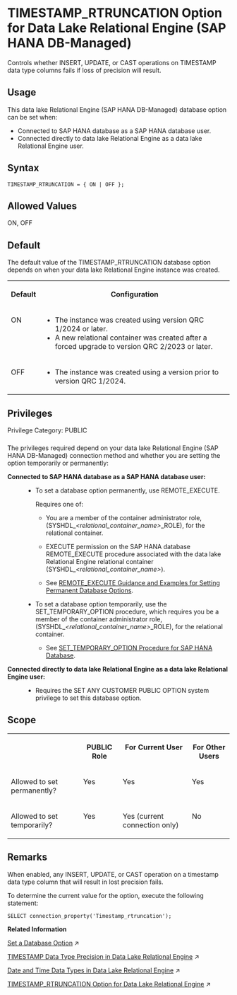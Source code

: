 <!-- loio7ea796c77e5047c78acff41829be70aa -->

# TIMESTAMP\_RTRUNCATION Option for Data Lake Relational Engine \(SAP HANA DB-Managed\)

Controls whether INSERT, UPDATE, or CAST operations on TIMESTAMP data type columns fails if loss of precision will result.



<a name="loio7ea796c77e5047c78acff41829be70aa__section_dzz_4jj_kyb"/>

## Usage

This data lake Relational Engine \(SAP HANA DB-Managed\) database option can be set when:

-   Connected to SAP HANA database as a SAP HANA database user.
-   Connected directly to data lake Relational Engine as a data lake Relational Engine user.



<a name="loio7ea796c77e5047c78acff41829be70aa__section_dgc_scr_f1c"/>

## Syntax

```
TIMESTAMP_RTRUNCATION = { ON | OFF };
```



<a name="loio7ea796c77e5047c78acff41829be70aa__section_m2p_tcr_f1c"/>

## Allowed Values

ON, OFF



<a name="loio7ea796c77e5047c78acff41829be70aa__section_gsh_5cr_f1c"/>

## Default

The default value of the TIMESTAMP\_RTRUNCATION database option depends on when your data lake Relational Engine instance was created.


<table>
<tr>
<th valign="top">

Default

</th>
<th valign="top">

Configuration

</th>
</tr>
<tr>
<td valign="top">

ON

</td>
<td valign="top">

-   The instance was created using version QRC 1/2024 or later.
-   A new relational container was created after a forced upgrade to version QRC 2/2023 or later.



</td>
</tr>
<tr>
<td valign="top">

OFF

</td>
<td valign="top">

-   The instance was created using a version prior to version QRC 1/2024.



</td>
</tr>
</table>



<a name="loio7ea796c77e5047c78acff41829be70aa__section_nkp_vcr_f1c"/>

## Privileges

Privilege Category: PUBLIC



### 

The privileges required depend on your data lake Relational Engine \(SAP HANA DB-Managed\) connection method and whether you are setting the option temporarily or permanently:


<dl>
<dt><b>

Connected to SAP HANA database as a SAP HANA database user:

</b></dt>
<dd>

-   To set a database option permanently, use REMOTE\_EXECUTE.

    Requires one of:

    -   You are a member of the container administrator role, \(SYSHDL\_*<relational\_container\_name\>*\_ROLE\), for the relational container.
    -   EXECUTE permission on the SAP HANA database REMOTE\_EXECUTE procedure associated with the data lake Relational Engine relational container \(SYSHDL\_*<relational\_container\_name\>*\).

    -   See [REMOTE\_EXECUTE Guidance and Examples for Setting Permanent Database Options](remote-execute-guidance-and-examples-for-setting-permanent-database-options-0023bea.md).


-   To set a database option temporarily, use the SET\_TEMPORARY\_OPTION procedure, which requires you be a member of the container administrator role, \(SYSHDL\_*<relational\_container\_name\>*\_ROLE\), for the relational container.

    -   See [SET\_TEMPORARY\_OPTION Procedure for SAP HANA Database](../080-sap-hana-database-for-data-lake-relational-engine/set-temporary-option-procedure-for-sap-hana-database-abcd703.md).





</dd><dt><b>

Connected directly to data lake Relational Engine as a data lake Relational Engine user:

</b></dt>
<dd>

-   Requires the SET ANY CUSTOMER PUBLIC OPTION system privilege to set this database option.



</dd>
</dl>



<a name="loio7ea796c77e5047c78acff41829be70aa__section_rly_wcr_f1c"/>

## Scope


<table>
<tr>
<th valign="top">

 

</th>
<th valign="top">

PUBLIC Role

</th>
<th valign="top">

For Current User

</th>
<th valign="top">

For Other Users

</th>
</tr>
<tr>
<td valign="top">

Allowed to set permanently?

</td>
<td valign="top">

Yes

</td>
<td valign="top">

Yes

</td>
<td valign="top">

Yes

</td>
</tr>
<tr>
<td valign="top">

Allowed to set temporarily?

</td>
<td valign="top">

Yes

</td>
<td valign="top">

Yes \(current connection only\)

</td>
<td valign="top">

No

</td>
</tr>
</table>



<a name="loio7ea796c77e5047c78acff41829be70aa__section_mql_ycr_f1c"/>

## Remarks

When enabled, any INSERT, UPDATE, or CAST operation on a timestamp data type column that will result in lost precision fails.

To determine the current value for the option, execute the following statement:

```
SELECT connection_property('Timestamp_rtruncation');
```

**Related Information**  


[Set a Database Option](https://help.sap.com/viewer/19b3964099384f178ad08f2d348232a9/2024_3_QRC/en-US/0dcb8935b09946e99324f53dd0dc7346.html "You set options with the SET OPTION statement.") :arrow_upper_right:

[TIMESTAMP Data Type Precision in Data Lake Relational Engine](https://help.sap.com/viewer/19b3964099384f178ad08f2d348232a9/2024_3_QRC/en-US/520ce6c6c90f47769eb2f1ddafa8bf49.html "Precision conflicts between TIMESTAMP data types result in data loss.") :arrow_upper_right:

[Date and Time Data Types in Data Lake Relational Engine](https://help.sap.com/viewer/19b3964099384f178ad08f2d348232a9/2024_3_QRC/en-US/a51e8fb484f210158a94c1c80914c51d.html "Use date and time data types for storing dates and times.") :arrow_upper_right:

[TIMESTAMP_RTRUNCATION Option for Data Lake Relational Engine](https://help.sap.com/viewer/19b3964099384f178ad08f2d348232a9/2024_3_QRC/en-US/dbb08c71f0a34f93b2f28d765e123ed0.html "Controls whether INSERT, UPDATE, or CAST operations on TIMESTAMP data type columns fails if loss of precision will result.") :arrow_upper_right:

